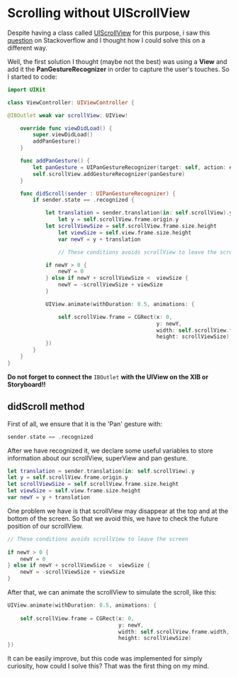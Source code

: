 # Scrolling without UIScrollView

Despite having a class called [UIScrollView](https://developer.apple.com/reference/uikit/uiscrollview) for this purpose, i saw this [question](http://es.stackoverflow.com/questions/4517/scrollview-sin-usar-uiscrolview) on Stackoverflow and I thought how I could solve this on a different way.

Well, the first solution I thought (maybe not the best) was using a **View** and add it the **PanGestureRecognizer** in order to capture the user's touches. So I started to code:

``` swift
import UIKit

class ViewController: UIViewController {

@IBOutlet weak var scrollView: UIView!

	override func viewDidLoad() {
		super.viewDidLoad()
		addPanGesture()
	}

	func addPanGesture() {
		let panGesture = UIPanGestureRecognizer(target: self, action: #selector(didScroll))
		self.scrollView.addGestureRecognizer(panGesture)
	}

	func didScroll(sender : UIPanGestureRecognizer) {
		if sender.state == .recognized {

			let translation = sender.translation(in: self.scrollView).y
				let y = self.scrollView.frame.origin.y
			let scrollViewSize = self.scrollView.frame.size.height
				let viewSize = self.view.frame.size.height
				var newY = y + translation

				// These conditions avoids scrollView to leave the screen

			if newY > 0 {
				newY = 0
			} else if newY + scrollViewSize <  viewSize {
				newY = -scrollViewSize + viewSize
			}

			UIView.animate(withDuration: 0.5, animations: {

				self.scrollView.frame = CGRect(x: 0,
							   				   y: newY,
								   			   width: self.scrollView.frame.width,
							   				   height: scrollViewSize)
			})
		}
	}
}
```					

**Do not forget to connect the** `IBOutlet` **with the UIView on the XIB or Storyboard!!**

## didScroll method

First of all, we ensure that it is the 'Pan' gesture with: 

``` swift 
sender.state == .recognized
```

After we have recognized it, we declare some useful variables to store information about our scrollView, superView and pan gesture.

``` swift
let translation = sender.translation(in: self.scrollView).y
let y = self.scrollView.frame.origin.y
let scrollViewSize = self.scrollView.frame.size.height
let viewSize = self.view.frame.size.height
var newY = y + translation
```

One problem we have is that scrollView may disappear at the top and at the bottom of the screen. So that we avoid this, we have to check the future position of our scrollView.

``` swift	
// These conditions avoids scrollView to leave the screen
            
if newY > 0 {
	newY = 0
} else if newY + scrollViewSize <  viewSize {
	newY = -scrollViewSize + viewSize
}
```

After that, we can animate the scrollView to simulate the scroll, like this:

``` swift
UIView.animate(withDuration: 0.5, animations: {
                
	self.scrollView.frame = CGRect(x: 0,
								   y: newY,
								   width: self.scrollView.frame.width,
								   height: scrollViewSize)
})
```

It can be easily improve, but this code was implemented for simply curiosity, how could I solve this? That was the first thing on my mind.
